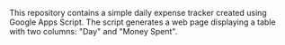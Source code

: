 This repository contains a simple daily expense tracker created using Google Apps Script. The script generates a web page displaying a table with two columns: "Day" and "Money Spent".
